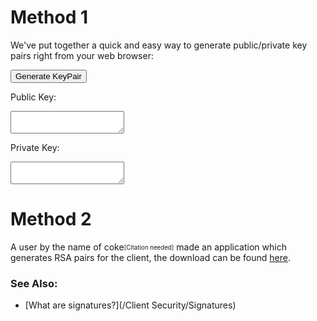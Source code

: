 # Method 1

We've put together a quick and easy way to generate public/private key pairs right from your web browser:

<button class="md-button md-button--primary" onClick="generateKey()">Generate KeyPair</button>

Public Key:
<textarea type="text" class="textArea" id="publicKey" readonly>
</textarea>

Private Key:
<textarea type="text" class="textArea" id="privateKey" readonly>
</textarea>

<script src="/assets/KeyGeneration.js"></script> 

# Method 2

A user by the name of coke<sub><sup>[Citation needed]</sup></sub> made an application which generates RSA pairs for the client, the download can be found [here](/hidden/Download#906c8ec652e43b043603b97fc0e31a626448e65bdf4819c7a8c4bc18a768d8a8).


### See Also:
- [What are signatures?](/Client Security/Signatures)